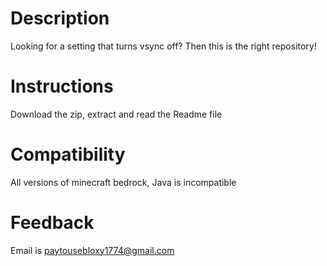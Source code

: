 # Description
Looking for a setting that turns vsync off? Then this is the right repository! 

# Instructions
Download the zip, extract and read the Readme file

# Compatibility
All versions of minecraft bedrock, Java is incompatible

# Feedback
Email is paytousebloxy1774@gmail.com
